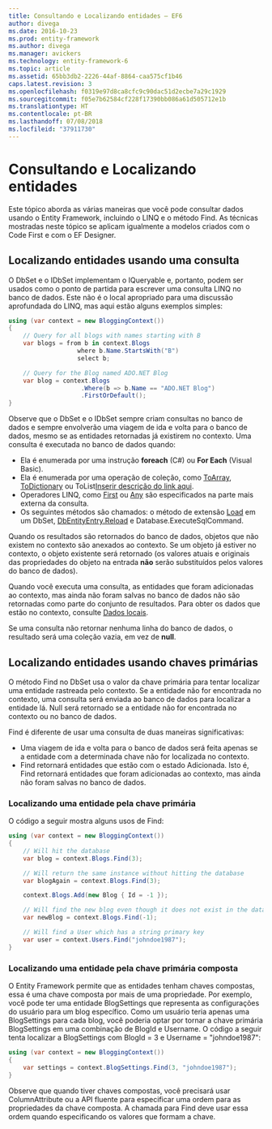 ```yaml
---
title: Consultando e Localizando entidades – EF6
author: divega
ms.date: 2016-10-23
ms.prod: entity-framework
ms.author: divega
ms.manager: avickers
ms.technology: entity-framework-6
ms.topic: article
ms.assetid: 65bb3db2-2226-44af-8864-caa575cf1b46
caps.latest.revision: 3
ms.openlocfilehash: f0319e97d8ca8cfc9c90dac51d2ecbe7a29c1929
ms.sourcegitcommit: f05e7b62584cf228f17390bb086a61d505712e1b
ms.translationtype: HT
ms.contentlocale: pt-BR
ms.lasthandoff: 07/08/2018
ms.locfileid: "37911730"
---
```

# <a name="querying-and-finding-entities"></a>Consultando e Localizando entidades
Este tópico aborda as várias maneiras que você pode consultar dados usando o Entity Framework, incluindo o LINQ e o método Find. As técnicas mostradas neste tópico se aplicam igualmente a modelos criados com o Code First e com o EF Designer.  

## <a name="finding-entities-using-a-query"></a>Localizando entidades usando uma consulta  

O DbSet e o IDbSet implementam o IQueryable e, portanto, podem ser usados como o ponto de partida para escrever uma consulta LINQ no banco de dados. Este não é o local apropriado para uma discussão aprofundada do LINQ, mas aqui estão alguns exemplos simples:  

``` csharp
using (var context = new BloggingContext())
{
    // Query for all blogs with names starting with B
    var blogs = from b in context.Blogs
                   where b.Name.StartsWith("B")
                   select b;

    // Query for the Blog named ADO.NET Blog
    var blog = context.Blogs
                    .Where(b => b.Name == "ADO.NET Blog")
                    .FirstOrDefault();
}
```  

Observe que o DbSet e o IDbSet sempre criam consultas no banco de dados e sempre envolverão uma viagem de ida e volta para o banco de dados, mesmo se as entidades retornadas já existirem no contexto. Uma consulta é executada no banco de dados quando:  

- Ela é enumerada por uma instrução **foreach** (C#) ou **For Each** (Visual Basic).  
- Ela é enumerada por uma operação de coleção, como [ToArray](https://msdn.microsoft.com/library/bb298736), [ToDictionary](https://msdn.microsoft.com/library/system.linq.enumerable.todictionary) ou ToList[Inserir descrição do link aqui](https://msdn.microsoft.com/library/bb342261).  
- Operadores LINQ, como [First](https://msdn.microsoft.com/library/bb291976) ou [Any](https://msdn.microsoft.com/library/bb337697) são especificados na parte mais externa da consulta.  
- Os seguintes métodos são chamados: o método de extensão [Load](https://msdn.microsoft.com/library/system.data.entity.dbextensions.load) em um DbSet, [DbEntityEntry.Reload](https://msdn.microsoft.com/library/system.data.entity.infrastructure.dbentityentry.reload.aspx) e Database.ExecuteSqlCommand.  

Quando os resultados são retornados do banco de dados, objetos que não existem no contexto são anexados ao contexto. Se um objeto já estiver no contexto, o objeto existente será retornado (os valores atuais e originais das propriedades do objeto na entrada **não** serão substituídos pelos valores do banco de dados).  

Quando você executa uma consulta, as entidades que foram adicionadas ao contexto, mas ainda não foram salvas no banco de dados não são retornadas como parte do conjunto de resultados. Para obter os dados que estão no contexto, consulte [Dados locais](~/ef6/querying/local-data.md).  

Se uma consulta não retornar nenhuma linha do banco de dados, o resultado será uma coleção vazia, em vez de **null**.  

## <a name="finding-entities-using-primary-keys"></a>Localizando entidades usando chaves primárias  

O método Find no DbSet usa o valor da chave primária para tentar localizar uma entidade rastreada pelo contexto. Se a entidade não for encontrada no contexto, uma consulta será enviada ao banco de dados para localizar a entidade lá. Null será retornado se a entidade não for encontrada no contexto ou no banco de dados.  

Find é diferente de usar uma consulta de duas maneiras significativas:  

- Uma viagem de ida e volta para o banco de dados será feita apenas se a entidade com a determinada chave não for localizada no contexto.  
- Find retornará entidades que estão com o estado Adicionada. Isto é, Find retornará entidades que foram adicionadas ao contexto, mas ainda não foram salvas no banco de dados.  
### <a name="finding-an-entity-by-primary-key"></a>Localizando uma entidade pela chave primária  

O código a seguir mostra alguns usos de Find:  

``` csharp
using (var context = new BloggingContext())
{
    // Will hit the database
    var blog = context.Blogs.Find(3);

    // Will return the same instance without hitting the database
    var blogAgain = context.Blogs.Find(3);

    context.Blogs.Add(new Blog { Id = -1 });

    // Will find the new blog even though it does not exist in the database
    var newBlog = context.Blogs.Find(-1);

    // Will find a User which has a string primary key
    var user = context.Users.Find("johndoe1987");
}
```  

### <a name="finding-an-entity-by-composite-primary-key"></a>Localizando uma entidade pela chave primária composta  

O Entity Framework permite que as entidades tenham chaves compostas, essa é uma chave composta por mais de uma propriedade. Por exemplo, você pode ter uma entidade BlogSettings que representa as configurações do usuário para um blog específico. Como um usuário teria apenas uma BlogSettings para cada blog, você poderia optar por tornar a chave primária BlogSettings em uma combinação de BlogId e Username. O código a seguir tenta localizar a BlogSettings com BlogId = 3 e Username = "johndoe1987":  

``` csharp  
using (var context = new BloggingContext())
{
    var settings = context.BlogSettings.Find(3, "johndoe1987");
}
```  

Observe que quando tiver chaves compostas, você precisará usar ColumnAttribute ou a API fluente para especificar uma ordem para as propriedades da chave composta. A chamada para Find deve usar essa ordem quando especificando os valores que formam a chave.  
